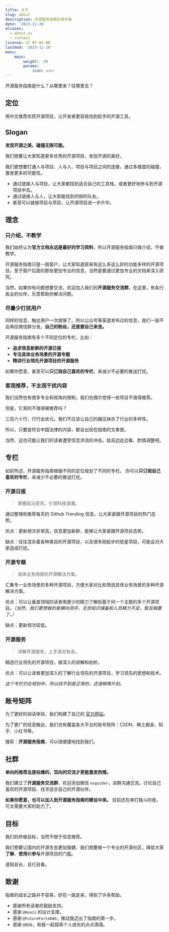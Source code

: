 ```yaml
---
title: 关于
slug: about
description: 开源服务指南实用手册
date: '2023-12-26'
aliases:
  - about-us
  - contact
license: CC BY-NC-ND
lastmod: '2023-12-26'
menu:
    main:
        weight: -90
        params:
            icon: user
---
```


开源服务指南是什么？从哪里来？往哪里去？

## 定位

用中文推荐优质开源项目，让开发者更容易找到趁手的开源工具。

## Slogan

**发现开源之美，碰撞无限可能。**

我们想要让大家知道更多优秀的开源项目，发现开源的美好。

我们更想要打通人与项目、人与人、项目与项目之间的连接，通过多维度的碰撞，激发更多的可能性。

- 通过链接人与项目，让大家都找到适合自己的工具栈，或者更好地参与到开源项目中去。
- 通过链接人与人，让大家能找到同频的队友。
- 甚至可以链接项目与项目，让开源项目进一步升华。

## 理念

### 只介绍，不教学

我们始终认为**官方文档永远是最好的学习资料**，所以开源服务指南只做介绍，不做教学。

开源服务指南只是一扇窗户，让大家知道原来有这么多这么好的功能多样的开源项目。至于窗户后面的那些更加专业的信息，当然是要通过更加专业的文档来深入研究。

当然，如果你有问题想要交流，欢迎加入我们的**开源服务交流群**。在这里，有各行各业的伙伴，乐意帮助你解决问题。

### 尽量少打扰用户

同样的信息，触达用户一次就够了。所以公众号等渠道发布过的信息，我们一般不会再往微信群分发。**自己的粉丝，还是要自己来宠。**

开源服务指南有多个不同定位的专栏，比如：

- **追求信息新鲜的开源日报**
- **专注具体业务场景的开源专题**
- **精讲行业领先开源项目的开源服务**

如果你愿意，甚至可以**只订阅自己喜欢的专栏**，来减少不必要的推送打扰。

### 客观推荐，不主观干扰内容

我们当然也有很多专业和视角的限制，我们也偶尔觉得一些项目不值得推荐。

但是，它真的不值得被推荐吗？

三百六十行，行行出状元。我们不应该让自己的偏见抹杀了行业的多样性。

所以，只要是符合中国法律的内容，都会出现在指南的文章里。

当然、这也可能让我们的读者遭受信息洪流的冲击。姑且边走边看、酌情调整吧。

## 专栏

如前所述，开源服务指南根据不同的定位规划了不同的专栏。
你可以**只订阅自己喜欢的专栏**，来减少不必要的推送打扰。

### 开源日报

> 掌握前沿资讯，引领科技浪潮。

通过整理和推荐每天的 Github Trending 信息，让大家紧跟开源项目的热门态势。

优点：更新频次非常高，信息更加新鲜，能够让大家紧跟开源项目态势。

缺点：往往混杂着各种类目的开源项目，以及很多刚起步的低星项目，可能会对大家造成打扰。

### 开源专题

> 具体业务场景的开源解决方案。

汇集专一业务场景的多种开源项目，方便大家对比和筛选具体业务场景的多种开源解决方案。

优点：可以让垂直领域的读者用更少的精力了解到基于同一个主题的多个开源项目。*（当然，我们更想做的是横向测评，无奈知识储备和人员精力不足，暂且搁置了。）*

缺点：更新频次较低。

### 开源服务

> 详解开源服务，上手游刃有余。

精选行业领先的开源项目，做深入的讲解和剖析。

优点：可以让读者更加深入的了解行业领先的开源项目，学习领先的思想和技术。

*这个专栏仍在规划中，所以找不到是正常的，还请稍等片刻。*

## 账号矩阵

为了更好的阅读体验，我们构建了自己的 [官方网站](https://osguider.com/blog/)。

为了更广的信息触达，我们也有覆盖各大平台的账号矩阵：CSDN、稀土掘金、知乎、小红书等。

搜索：**开源服务指南**，可以很便捷地找到我们。

## 社群

**单向的推荐总是枯燥的，双向的交流才更能激发热情。**

我们建立了**开源服务交流群**，欢迎添加微信 `osguider`，进群沟通交流。讨论自己喜欢的开源项目、找寻适合自己的开源伙伴。

**如果你愿意，也可以加入到开源服务指南的建设中来。** 目前还在单打独斗的我，可太需要大家的助力了。

## 目标

我们的终极目标，当然不限于信息推荐。

我们想要让国内的开源生态更加强健、我们想要做一个专业的开源社区，降低大家**了解**、**使用**和**参与**开源项目的门槛。

道阻且长，且行且看。

## 致谢

指南的成长之路并不容易，好在一路走来，得到了许多帮助。

- 感谢所有读者的鼓励支持。
- 感谢 `@Huazi` 的设计支撑。
- 感谢 `@FutureForceDAO`，推动我迈出了指南的第一步。
- 感谢 `@和尚`，和我一起探索个人成长的点点滴滴。

<!-- ## 商业化

想要长久发展，商业化是必经之路。只是我仍在探索，前路会在何方？

我并不愿意发布一些读者不需要的广告，更不想贩卖铺天盖地的焦虑。

我期望指南的盈利途径是：读者刚好需要某些东西，而我刚好有相关的渠道；或者读者自发地想要成长，而我刚好能提供成长的帮助。

如果你有意向合作，欢迎通过微信（`osguider`）联系我。

罗列下我手上现有的资源，大家按需自取：

- 极客时间课程分销

  通过我购买极客时间课程，可以得到一个现金红包。

- HTTPS 证书

  同类型产品，价格大概是阿里云的 1/5 吧。

- 云服务器分销

  腾讯云、阿里云、华为云、百度云、AWS 等云服务器资源，大概能有 15% 左右的折扣。具体报价单可以私信我详谈。 -->

<!-- ---

最后，我把开源服务指南的心得体会做成了一个付费合集。

所感所悟会一直更新，不敢承诺永久，保底 30 篇吧。

1 元钱，交个朋友。 -->
